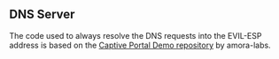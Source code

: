 ## DNS Server
The code used to always resolve the DNS requests into the EVIL-ESP address is based on the [Captive Portal Demo repository](https://github.com/amora-labs/micropython-captive-portal) by amora-labs.
